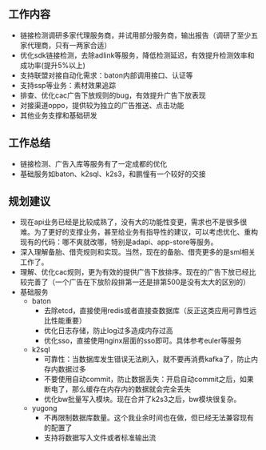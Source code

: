 ## 工作内容
- 链接检测调研多家代理服务商，并试用部分服务商，输出报告（调研了至少五家代理商，只有一两家合适）
- 优化sdk链接检测，去除adlink等服务，降低检测延迟，有效提升检测效率和成功率(提升5%以上)
- 支持联盟对接自动化需求：baton内部调用接口、认证等
- 支持ssp等业务：素材效果追踪
- 排查、优化cac广告下放规则的bug，有效提升广告下放表现
- 对接渠道oppo，提供较为独立的广告推送、点击功能
- 其他业务支撑和基础研发

## 工作总结
- 链接检测、广告入库等服务有了一定成都的优化
- 基础服务如baton、k2sql、k2s3，和鹏憧有一个较好的交接


## 规划建议
- 现在api业务已经是比较成熟了，没有大的功能性变更，需求也不是很多很难。为了更好的支撑业务，甚至给业务有指导性的建议，可以考虑优化、重构现有的代码：哪不爽就改哪，特别是adapi、app-store等服务。
- 深入理解备胎、借壳规则和实现。当然，现在的备胎、借壳更多的是sml相关工作了。
- 理解、优化cac规则，更为有效的提供广告下放排序。现在的广告下放已经比较完善了（一个广告在下放阶段排第一还是排第500是没有太大的区别的）
- 基础服务
	- baton
		- 去除etcd，直接使用redis或者直接查数据库（反正这类应用可靠性远比性能重要）
		- 优化日志存储，防止log过多造成内存过高
		- 优化sso，直接使用nginx层面的sso即可。具体参考euler等服务
	- k2sql
		- 可靠性：当数据库发生错误无法刷入，就不要再消费kafka了，防止内存内数据过多
		- 不要使用自动commit，防止数据丢失：开启自动commit之后，如果断电了，那么缓存在内存内的数据就会完全丢失
		- 优化bw批量写入模块。现在合并了k2s3之后，bw模块很复杂。
	- yugong
		- 不再限制数据库数量。这个我业余时间也在做，但已经无法兼容现有的配置了
		- 支持将数据写入文件或者标准输出流
